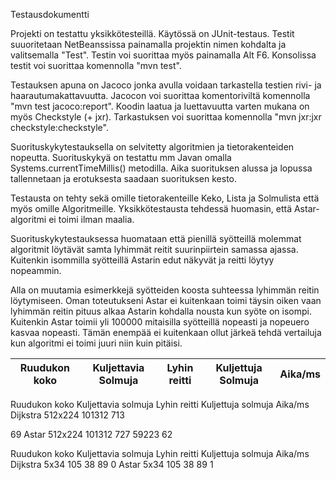﻿Testausdokumentti

Projekti on testattu yksikkötesteillä. Käytössä on JUnit-testaus. Testit suuoritetaan NetBeanssissa painamalla projektin nimen kohdalta ja valitsemalla "Test". Testin voi suorittaa myös painamalla Alt F6. Konsolissa testit voi suorittaa komennolla "mvn test".

Testauksen apuna on Jacoco jonka avulla voidaan tarkastella testien rivi- ja haarautumakattavuutta. Jacocon voi suorittaa komentoriviltä komennolla "mvn test jacoco:report". Koodin laatua ja luettavuutta varten mukana on myös Checkstyle (+ jxr). Tarkastuksen voi suorittaa komennolla "mvn jxr:jxr checkstyle:checkstyle".

Suorituskykytestauksella on selvitetty algoritmien ja tietorakenteiden nopeutta. Suorituskykyä on testattu mm Javan omalla Systems.currentTimeMillis() metodilla. Aika suorituksen alussa ja lopussa tallennetaan ja erotuksesta saadaan suorituksen kesto.

Testausta on tehty sekä omille tietorakenteille Keko, Lista ja Solmulista että myös omille Algoritmeille. Yksikkötestausta tehdessä huomasin, että Astar-algoritmi ei toimi ilman maalia. 

Suorituskykytestauksessa huomataan että pienillä syötteillä molemmat algoritmit löytävät samta lyhimmät reitit suurinpiirtein samassa ajassa. Kuitenkin isommilla syötteillä Astarin edut näkyvät ja reitti löytyy nopeammin. 


Alla on muutamia esimerkkejä syötteiden koosta suhteessa lyhimmän reitin löytymiseen. Oman toteutukseni Astar ei kuitenkaan toimi täysin oiken vaan lyhimmän reitin pituus alkaa Astarin kohdalla nousta kun syöte on isompi. Kuitenkin Astar toimii yli 100000 mitaisilla syötteillä nopeasti ja nopeuero kasvaa nopeasti. Tämän enempää ei kuitenkaan ollut järkeä tehdä vertailuja kun algoritmi ei toimi juuri niin kuin pitäisi.


| Ruudukon koko | Kuljettavia Solmuja | Lyhin reitti| Kuljettuja Solmuja| Aika/ms
|---|---|----|---|---|


Ruudukon koko
Kuljettavia solmuja
Lyhin reitti
Kuljettuja solmuja
Aika/ms
Dijkstra
512x224
101312
713

69
Astar
512x224
101312
727
59223
62



Ruudukon koko
Kuljettavia solmuja
Lyhin reitti
Kuljettuja solmuja
Aika/ms
Dijkstra
5x34
105
38
89
0
Astar
5x34
105
38
89
1





